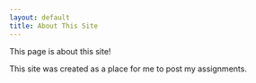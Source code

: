 ```yaml
---
layout: default
title: About This Site
---
```

This page is about this site!

This site was created as a place for me to post my assignments.
